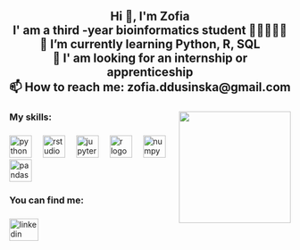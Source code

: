 <h2 align="center">Hi 👋, I'm Zofia<br>I' am a third -year bioinformatics student 👩🏼‍💻🧬🦠<br>🌱 I’m currently learning Python, R, SQL<br>💫 I' am looking for an internship or apprenticeship<br>📫 How to reach me: zofia.ddusinska@gmail.com</h2>

###

<img align="right" height="200" src="https://media.giphy.com/media/WIQ0N0OUvei1OW1h9Z/giphy.gif"  />

###

<h3 align="left">My skills:</h3>

###

<div align="left">
  <img src="https://cdn.jsdelivr.net/gh/devicons/devicon/icons/python/python-original.svg" height="40" alt="python logo"  />
  <img width="12" />
  <img src="https://cdn.jsdelivr.net/gh/devicons/devicon/icons/rstudio/rstudio-original.svg" height="40" alt="rstudio logo"  />
  <img width="12" />
  <img src="https://cdn.jsdelivr.net/gh/devicons/devicon/icons/jupyter/jupyter-original.svg" height="40" alt="jupyter logo"  />
  <img width="12" />
  <img src="https://cdn.jsdelivr.net/gh/devicons/devicon/icons/r/r-original.svg" height="40" alt="r logo"  />
  <img width="12" />
  <img src="https://cdn.jsdelivr.net/gh/devicons/devicon/icons/numpy/numpy-original.svg" height="40" alt="numpy logo"  />
  <img width="12" />
  <img src="https://cdn.jsdelivr.net/gh/devicons/devicon/icons/pandas/pandas-original.svg" height="40" alt="pandas logo"  />
</div>

###

<h3 align="left">You can find me:</h3>

###

<div align="left">
  <a href="https://www.linkedin.com/in/zofia-dusi%C5%84ska-23502327b/" target="_blank">
    <img src="https://raw.githubusercontent.com/maurodesouza/profile-readme-generator/master/src/assets/icons/social/linkedin/default.svg" width="52" height="40" alt="linkedin logo"  />
  </a>
</div>

###



